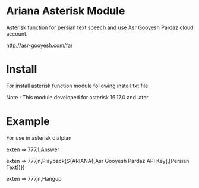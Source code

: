 # Ariana Asterisk Module
Asterisk function for persian text speech and use Asr Gooyesh Pardaz cloud account.

http://asr-gooyesh.com/fa/

# Install
For install asterisk function module following install.txt file

Note : This module developed for asterisk 16.17.0 and later.

# Example
For use in asterisk dialplan

exten => 777,1,Answer

exten => 777,n,Playback(${ARIANA([Asr Gooyesh Pardaz API Key],[Persian Text])})

exten => 777,n,Hangup

